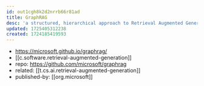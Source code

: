 ```yaml
---
id: out1cgh8k2d2nrrb66r81ad
title: GraphRAG
desc: 'a structured, hierarchical approach to Retrieval Augmented Generation (RAG),   as opposed to naive semantic-search approaches using plain text snippets'
updated: 1725405312238
created: 1724185419593
---
```


- https://microsoft.github.io/graphrag/
- [[c.software.retrieval-augmented-generation]]
- repo: https://github.com/microsoft/graphrag
- related: [[t.cs.ai.retrieval-augmented-generation]]
- published-by: [[org.microsoft]]
